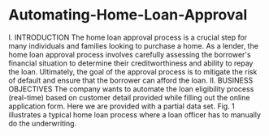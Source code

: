 # Automating-Home-Loan-Approval
I. INTRODUCTION
The home loan approval process is a crucial step for many individuals and families looking to purchase a home. As a lender, the home loan approval process involves carefully assessing the borrower's financial situation to determine their creditworthiness and ability to repay the loan. Ultimately, the goal of the approval process is to mitigate the risk of default and ensure that the borrower can afford the loan.
II. BUSINESS OBJECTIVES
The company wants to automate the loan eligibility process (real-time) based on customer detail provided while filling out the online application form. Here we are provided with a partial data set. Fig. 1 illustrates a typical home loan process where a loan officer has to manually do the underwriting.
